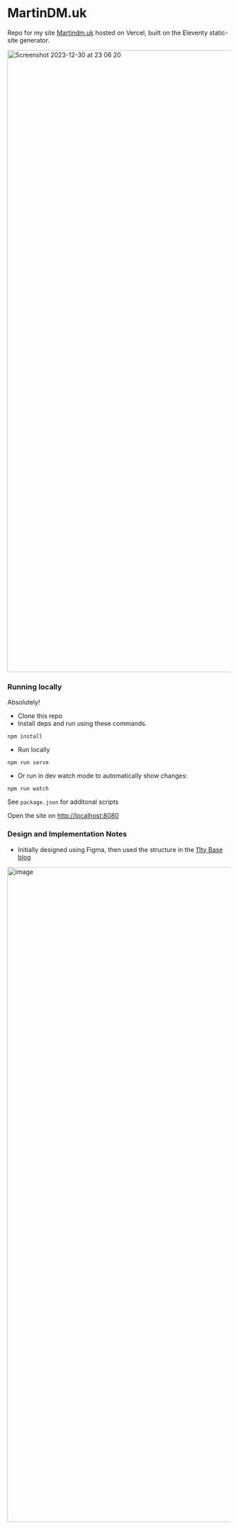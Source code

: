 # MartinDM.uk

Repo for my site [Martindm.uk](http://martindm.uk/) hosted on Vercel, built on the Eleventy static-site generator.

<img width="1404" alt="Screenshot 2023-12-30 at 23 06 20" src="https://github.com/MartinDM/martindm.uk/assets/7467069/1b91151a-26e6-42f5-842b-35a14a310156">

### Running locally

Absolutely!

- Clone this repo
- Install deps and run using these commands.

```
npm install
```

- Run locally

```
npm run serve
```

- Or run in dev watch mode to automatically show changes:

```
npm run watch
```

See `package.json` for additonal scripts

Open the site on [http://localhost:8080](http://localhost:8080)


### Design and Implementation Notes

- Initially designed using Figma, then used the structure in the [11ty Base blog](https://github.com/11ty/eleventy-base-blog)
<img width="1478" alt="image" src="https://github.com/MartinDM/martindm.uk/assets/7467069/3158a044-9088-4f65-9cd0-d8ea35555a42">

